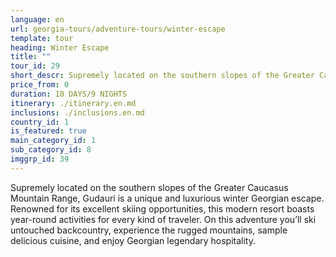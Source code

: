 ```yaml
---
language: en
url: georgia-tours/adventure-tours/winter-escape
template: tour
heading: Winter Escape
title: ""
tour_id: 29
short_descr: Supremely located on the southern slopes of the Greater Caucasus Mountain Range, Gudauri is a unique and luxurious winter Georgian escape.
price_from: 0
duration: 10 DAYS/9 NIGHTS
itinerary: ./itinerary.en.md
inclusions: ./inclusions.en.md
country_id: 1
is_featured: true
main_category_id: 1
sub_category_id: 8
imggrp_id: 39
---
```

Supremely located on the southern slopes of the Greater Caucasus Mountain Range,
Gudauri is a unique and luxurious winter Georgian escape. Renowned for its excellent
skiing opportunities, this modern resort boasts year\-round activities for every
kind of traveler. On this adventure you’ll ski untouched backcountry, experience
the rugged mountains, sample delicious cuisine, and enjoy Georgian legendary hospitality.